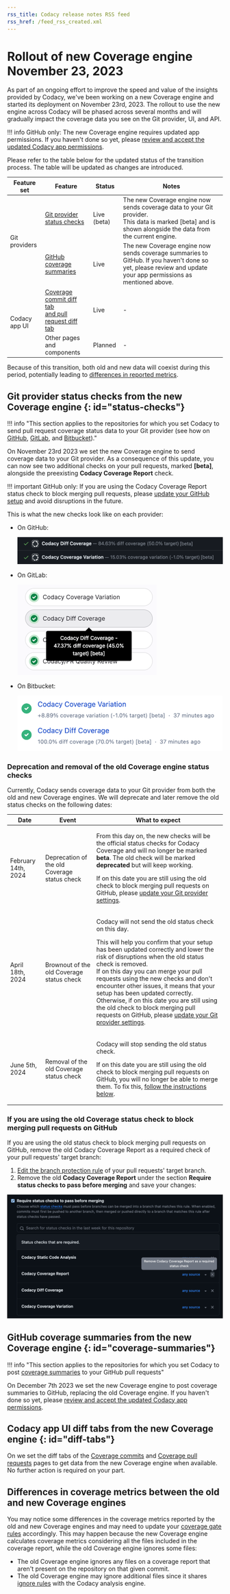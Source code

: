 ```yaml
---
rss_title: Codacy release notes RSS feed
rss_href: /feed_rss_created.xml
---
```


# Rollout of new Coverage engine November 23, 2023

As part of an ongoing effort to improve the speed and value of the insights provided by Codacy, we've been working on a new Coverage engine and started its deployment on November 23rd, 2023. The rollout to use the new engine across Codacy will be phased across several months and will gradually impact the coverage data you see on the Git provider, UI, and API.

!!! info
    GitHub only: The new Coverage engine requires updated app permissions. If you haven't done so yet, please [review and accept the updated Codacy app permissions](https://docs.github.com/en/enterprise-cloud@latest/apps/using-github-apps/reviewing-and-modifying-installed-github-apps#reviewing-permissions).

Please refer to the table below for the updated status of the transition process. The table will be updated as changes are introduced.

<table>
  <thead>
    <th>Feature set</th>
    <th>Feature</th>
    <th>Status</th>
    <th>Notes</th>
  </thead>
  <tbody>
    <tr>
      <td rowspan="2">Git providers</td>
      <td><a href="#status-checks">Git provider status checks</a></td>
      <td>Live (beta)</td>
      <td>The new Coverage engine now sends coverage data to your Git provider.<br>This data is marked [beta] and is shown alongside the data from the current engine.</td>
    </tr>
    <tr>
      <td><a href="#coverage-summaries">GitHub coverage summaries</a></td>
      <td>Live</td>
      <td>The new Coverage engine now sends coverage summaries to GitHub. If you haven't done so yet, please review and update your app permissions as mentioned above.</td>
    </tr>
    <tr>
      <td rowspan="2">Codacy app UI</td>
      <td><a href="#diff-tabs">Coverage commit diff tab <br>and pull request diff tab</a></td>
      <td>Live</td>
      <td>-</td>
    </tr>
    <tr>
      <td>Other pages and components</td>
      <td>Planned</td>
      <td>-</td>
    </tr>
  </tbody>
</table>

Because of this transition, both old and new data will coexist during this period, <span class="skip-vale">potentially</span> leading to [differences in reported metrics](#differences-in-coverage-metrics-between-the-old-and-new-coverage-engines).

## Git provider status checks from the new Coverage engine {: id="status-checks"}

!!! info "This section applies to the repositories for which you set Codacy to send pull request coverage status data to your Git provider (see how on [GitHub](../../repositories-configure/integrations/github-integration.md#status-checks), [GitLab](../../repositories-configure/integrations/gitlab-integration.md#pull-request-status), and [Bitbucket](../../repositories-configure/integrations/bitbucket-integration.md#pull-request-status))."

On November 23rd 2023 we set the new Coverage engine to send coverage data to your Git provider. As a consequence of this update, you can now see two additional checks on your pull requests, marked **\[beta\]**, alongside the preexisting **Codacy Coverage Report** check.

!!! important
    GitHub only: If you are using the Codacy Coverage Report status check to block merging pull requests, please [update your GitHub setup](#if-you-are-using-the-old-coverage-status-check-to-block-merging-pull-requests-on-github) and avoid disruptions in the future.

This is what the new checks look like on each provider:

-   On GitHub:

    ![New Coverage status checks GitHub](../images/ala-695-status-checks-github.png)

-   On GitLab:

    ![New Coverage status checks GitLab](../images/ala-695-status-checks-gitlab.png)

-   On Bitbucket:

    ![New Coverage status checks Bitbucket](../images/ala-695-status-checks-bitbucket.png)

### Deprecation and removal of the old Coverage engine status checks

Currently, Codacy sends coverage data to your Git provider from both the old and new Coverage engines. We will deprecate and later remove the old status checks on the following dates:

<table>
  <thead>
    <th>Date</th>
    <th>Event</th>
    <th>What to expect</th>
  </thead>
  <tbody>
    <tr>
      <td>February 14th, 2024</td>
      <td>Deprecation of the old Coverage status check</td>
      <td>
        <p>From this day on, the new checks will be the official status checks for Codacy Coverage and will no longer be marked <strong>beta</strong>. The old check will be marked <strong>deprecated</strong> but will keep working.</p>
        <p>If on this date you are still using the old check to block merging pull requests on GitHub, please <a href="#if-you-are-using-the-old-coverage-status-check-to-block-merging-pull-requests-on-github">update your Git provider settings</a>.</p>
      </td>
    </tr>
    <tr>
      <td>April 18th, 2024</td>
      <td>Brownout of the old Coverage status check</td>
      <td>
        <p>Codacy will not send the old status check on this day.</p>
        <p>This will help you confirm that your setup has been updated correctly and lower the risk of disruptions when the old status check is removed.<br/>If on this day you can merge your pull requests using the new checks and don't encounter other issues, it means that your setup has been updated correctly. Otherwise, if on this date you are still using the old check to block merging pull requests on GitHub, please <a href="#if-you-are-using-the-old-coverage-status-check-to-block-merging-pull-requests-on-github">update your Git provider settings</a>.</p>
      </td>
    </tr>
    <tr>
      <td>June 5th, 2024</td>
      <td>Removal of the old Coverage status check</td>
      <td>
        <p>Codacy will stop sending the old status check.</p>
        <p>If on this date you are still using the old check to block merging pull requests on GitHub, you will no longer be able to merge them. To fix this, <a href="#if-you-are-using-the-old-coverage-status-check-to-block-merging-pull-requests-on-github">follow the instructions below</a>.</p>
      </td>
    </tr>
  </tbody>
</table>

### If you are using the old Coverage status check to block merging pull requests on GitHub

If you are using the old status check to block merging pull requests on GitHub, remove the old Codacy Coverage Report as a required check of your pull requests' target branch:

1.  [Edit the branch protection rule](https://docs.github.com/en/repositories/configuring-branches-and-merges-in-your-repository/managing-protected-branches/managing-a-branch-protection-rule#editing-a-branch-protection-rule) of your pull requests' target branch.
1.  Remove the old **Codacy Coverage Report** under the section **Require status checks to pass before merging** and save your changes:

![New Coverage status checks GitHub](../images/ala-695-update-status-checks-github.png)

## GitHub coverage summaries from the new Coverage engine {: id="coverage-summaries"}

!!! info "This section applies to the repositories for which you set Codacy to post [coverage summaries](../../repositories-configure/integrations/github-integration.md#coverage-summaries) to your GitHub pull requests"

On December 7th 2023 we set the new Coverage engine to post coverage summaries to GitHub, replacing the old Coverage engine. If you haven't done so yet, please [review and accept the updated Codacy app permissions](https://docs.github.com/en/enterprise-cloud@latest/apps/using-github-apps/reviewing-and-modifying-installed-github-apps#reviewing-permissions).

## Codacy app UI diff tabs from the new Coverage engine {: id="diff-tabs"}

On <!-- TODO ALA-789 date --> we set the diff tabs of the [Coverage commits](../../repositories-coverage/commits.md#diff-tab) and [Coverage pull requests](../../repositories-coverage/pull-requests.md#diff-tab) pages to get data from the new Coverage engine when available. No further action is required on your part.

## Differences in coverage metrics between the old and new Coverage engines

You may notice some differences in the coverage metrics reported by the old and new Coverage engines and may need to update your [coverage gate rules](../../repositories-configure/adjusting-quality-gates.md) accordingly. This may happen because the new Coverage engine calculates coverage metrics considering all the files included in the coverage report, while the old Coverage engine ignores some files:

-   The old Coverage engine ignores any files on a coverage report that aren't present on the repository on that given commit.
-   The old Coverage engine may ignore additional files since it shares [ignore rules](../../repositories-configure/ignoring-files.md) with the Codacy analysis engine.

